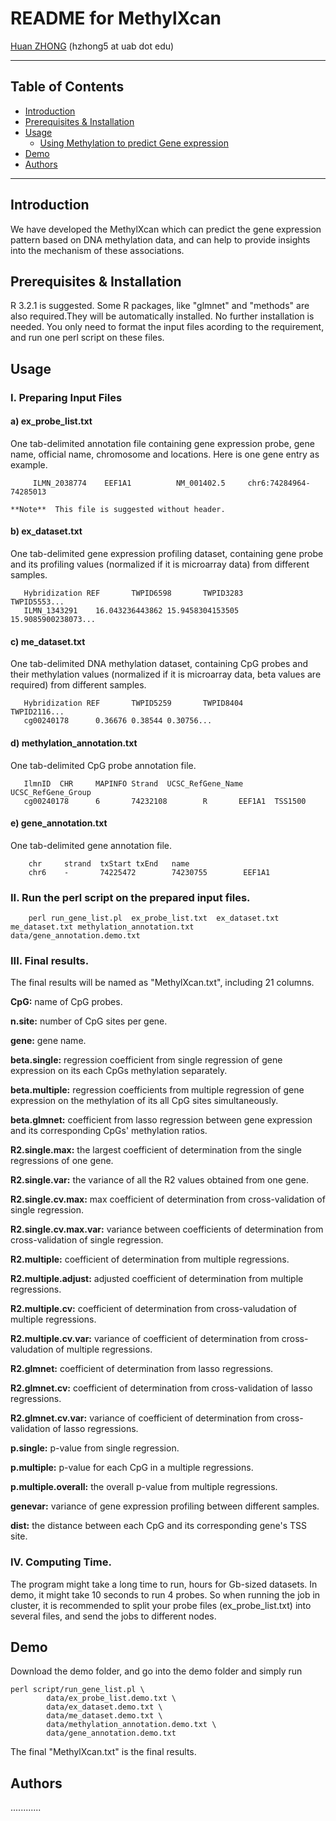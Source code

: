 README for MethylXcan
===============

[Huan ZHONG](https://github.com/dorothyzh/) \(hzhong5 at uab dot edu\)

* * *

Table of Contents
-----------------
* [Introduction](#introduction)
* [Prerequisites & Installation](#compilation)
* [Usage](#usage)
    * [Using Methylation to predict Gene expression](#built)
* [Demo](#demo)
* [Authors](#authors)

* * *

## <a name="introduction"></a> Introduction
We have developed the MethylXcan which can predict the gene expression pattern based on DNA methylation data, and can help to provide insights into the mechanism of these associations.

## <a name="compilation"></a> Prerequisites & Installation
R 3.2.1 is suggested. Some R packages, like "glmnet" and "methods" are also required.They will be automatically installed.
No further installation is needed. You only need to format the input files acording to the requirement, and run one perl script on these files.

## <a name="usage"></a> Usage

### I. Preparing Input Files

#### a) ex_probe_list.txt
   One tab-delimited annotation file containing gene expression probe, gene name, official name, chromosome and locations. Here is one gene entry as example.

        
         ILMN_2038774    EEF1A1          NM_001402.5     chr6:74284964-74285013
       
    **Note**  This file is suggested without header.

#### b) ex_dataset.txt 
   One tab-delimited gene expression profiling dataset, containing gene probe and its profiling values (normalized if it is microarray data) from different samples.
       
       Hybridization REF       TWPID6598       TWPID3283       TWPID5553...
       ILMN_1343291    16.043236443862 15.9458304153505        15.9085900238073...
       
   
       

#### c) me_dataset.txt 
   One tab-delimited DNA methylation dataset, containing CpG probes and their methylation values (normalized if it is microarray data, beta values are required) from different samples.
       
       Hybridization REF       TWPID5259       TWPID8404       TWPID2116...
       cg00240178      0.36676 0.38544 0.30756...
       
   
       

#### d) methylation_annotation.txt
   One tab-delimited CpG probe annotation file.
   
       IlmnID  CHR     MAPINFO Strand  UCSC_RefGene_Name       UCSC_RefGene_Group
       cg00240178      6       74232108        R       EEF1A1  TSS1500
       
#### e) gene_annotation.txt
   One tab-delimited gene annotation file.
   
        chr     strand  txStart txEnd   name
        chr6    -       74225472        74230755        EEF1A1


### II. Run the perl script on the prepared input files.
      
        perl run_gene_list.pl  ex_probe_list.txt  ex_dataset.txt  me_dataset.txt methylation_annotation.txt  data/gene_annotation.demo.txt

### III.  Final results.
   The final results will be named as "MethylXcan.txt", including 21 columns.


__CpG:__ name of CpG probes.  

__n.site:__ number of CpG sites per gene.


__gene:__ gene name.

__beta.single:__  regression coefficient from single regression of gene expression on its each CpGs methylation separately.

__beta.multiple:__ regression coefficients from multiple regression of gene expression on the methylation of its all CpG sites simultaneously. 

__beta.glmnet:__ coefficient from lasso regression between gene expression and its corresponding CpGs' methylation ratios.

__R2.single.max:__  the largest coefficient of determination from the single regressions of one gene.

__R2.single.var:__  the variance of all the R2 values obtained from one gene.

__R2.single.cv.max:__ max coefficient of determination from cross-validation of single regression.

__R2.single.cv.max.var:__ variance between coefficients of determination from cross-validation of single regression.

__R2.multiple:__ coefficient of determination from multiple regressions.

__R2.multiple.adjust:__ adjusted coefficient of determination from multiple regressions.

__R2.multiple.cv:__ coefficient of determination from cross-valudation of multiple regressions.

__R2.multiple.cv.var:__ variance of coefficient of determination from cross-valudation of multiple regressions.

__R2.glmnet:__ coefficient of determination from lasso regressions.

__R2.glmnet.cv:__ coefficient of determination from cross-validation of lasso regressions.

__R2.glmnet.cv.var:__ variance of coefficient of determination from cross-validation of lasso regressions.

__p.single:__ p-value from single regression.

__p.multiple:__ p-value for each CpG in a multiple regressions.

__p.multiple.overall:__ the overall p-value from multiple regressions.

__genevar:__ variance of gene expression profiling between different samples.

__dist:__ the distance between each CpG and its corresponding gene's TSS site.


### IV. Computing Time.
The program might take a long time to run, hours for Gb-sized datasets. In demo, it might take 10 seconds to run 4 probes. So when running the job in cluster, it is recommended to split your probe files (ex_probe_list.txt) into several files, and send the jobs to different nodes. 



## <a name="demo"></a> Demo

Download the demo folder, and go into the demo folder and simply run 
   
    perl script/run_gene_list.pl \
            data/ex_probe_list.demo.txt \
            data/ex_dataset.demo.txt \
            data/me_dataset.demo.txt \
            data/methylation_annotation.demo.txt \
            data/gene_annotation.demo.txt

The final "MethylXcan.txt" is the final results.


            
## <a name="authors"></a> Authors
............

